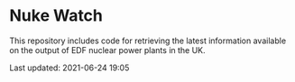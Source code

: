 # Nuke Watch

This repository includes code for retrieving the latest information available on the output of EDF nuclear power plants in the UK.

Last updated: 2021-06-24 19:05